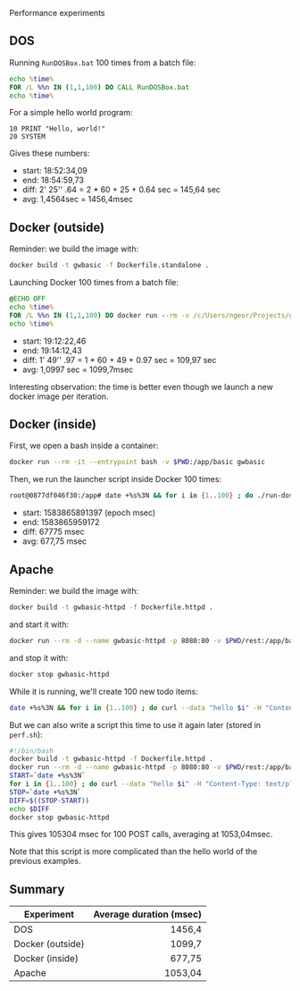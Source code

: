 Performance experiments

## DOS

Running `RunDOSBox.bat` 100 times from a batch file:

```bat
echo %time%
FOR /L %%n IN (1,1,100) DO CALL RunDOSBox.bat
echo %time%
```

For a simple hello world program:

```bas
10 PRINT "Hello, world!"
20 SYSTEM
```

Gives these numbers:

- start: 18:52:34,09
- end: 18:54:59,73
- diff: 2' 25'' .64 = 2 \* 60 + 25 + 0.64 sec = 145,64 sec
- avg: 1,4564sec = 1456,4msec

## Docker (outside)

Reminder: we build the image with:

```sh
docker build -t gwbasic -f Dockerfile.standalone .
```

Launching Docker 100 times from a batch file:

```bat
@ECHO OFF
echo %time%
FOR /L %%n IN (1,1,100) DO docker run --rm -v /c/Users/ngeor/Projects/github/dockerfiles/gwbasic:/app/basic gwbasic
echo %time%
```

- start: 19:12:22,46
- end: 19:14:12,43
- diff: 1' 49'' .97 = 1 \* 60 + 49 + 0.97 sec = 109,97 sec
- avg: 1,0997 sec = 1099,7msec

Interesting observation: the time is better even though we launch a new docker
image per iteration.

## Docker (inside)

First, we open a bash inside a container:

```sh
docker run --rm -it --entrypoint bash -v $PWD:/app/basic gwbasic
```

Then, we run the launcher script inside Docker 100 times:

```sh
root@0877df046f30:/app# date +%s%3N && for i in {1..100} ; do ./run-dos-box.sh basic/PROGRAM.BAS ; done && date +%s%3N
```

- start: 1583865891397 (epoch msec)
- end: 1583865959172
- diff: 67775 msec
- avg: 677,75 msec

## Apache

Reminder: we build the image with:

```sh
docker build -t gwbasic-httpd -f Dockerfile.httpd .
```

and start it with:

```sh
docker run --rm -d --name gwbasic-httpd -p 8080:80 -v $PWD/rest:/app/basic gwbasic-httpd
```

and stop it with:

```sh
docker stop gwbasic-httpd
```

While it is running, we'll create 100 new todo items:

```sh
date +%s%3N && for i in {1..100} ; do curl --data "hello $i" -H "Content-Type: text/plain" http://localhost:8080/api/todo ; done && date +%s%3N
```

But we can also write a script this time to use it again later (stored in
`perf.sh`):

```sh
#!/bin/bash
docker build -t gwbasic-httpd -f Dockerfile.httpd .
docker run --rm -d --name gwbasic-httpd -p 8080:80 -v $PWD/rest:/app/basic gwbasic-httpd
START=`date +%s%3N`
for i in {1..100} ; do curl --data "hello $i" -H "Content-Type: text/plain" http://localhost:8080/api/todo ; done
STOP=`date +%s%3N`
DIFF=$((STOP-START))
echo $DIFF
docker stop gwbasic-httpd
```

This gives 105304 msec for 100 POST calls, averaging at 1053,04msec.

Note that this script is more complicated than the hello world of the previous
examples.

## Summary

| Experiment       | Average duration (msec) |
| ---------------- | ----------------------: |
| DOS              |                  1456,4 |
| Docker (outside) |                  1099,7 |
| Docker (inside)  |                  677,75 |
| Apache           |                 1053,04 |
